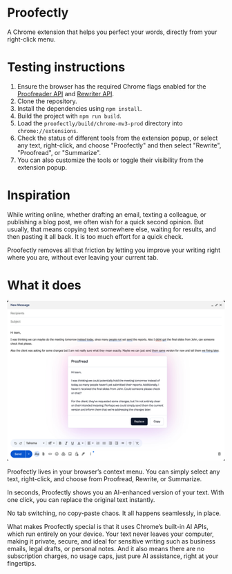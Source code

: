 # Proofectly

A Chrome extension that helps you perfect your words, directly from your right-click menu.

# Testing instructions

1. Ensure the browser has the required Chrome flags enabled for the [Proofreader API](chrome://flags/#proofreader-api-for-gemini-nano) and [Rewriter API](chrome://flags/#rewriter-api-for-gemini-nano).
2. Clone the repository.
3. Install the dependencies using `npm install`.
4. Build the project with `npm run build`.
5. Load the `proofectly/build/chrome-mv3-prod` directory into `chrome://extensions`.
6. Check the status of different tools from the extension popup, or select any text, right-click, and choose "Proofectly" and then select "Rewrite", "Proofread", or "Summarize".
7. You can also customize the tools or toggle their visibility from the extension popup.

# Inspiration

While writing online, whether drafting an email, texting a colleague, or publishing a blog post, we often wish for a quick second opinion. But usually, that means copying text somewhere else, waiting for results, and then pasting it all back. It is too much effort for a quick check.

Proofectly removes all that friction by letting you improve your writing right where you are, without ever leaving your current tab.

# What it does

<img src="media/screenshot-main.png" alt="screenshot">

Proofectly lives in your browser’s context menu. You can simply select any text, right-click, and choose from Proofread, Rewrite, or Summarize.

In seconds, Proofectly shows you an AI-enhanced version of your text. With one click, you can replace the original text instantly.

No tab switching, no copy-paste chaos. It all happens seamlessly, in place.

What makes Proofectly special is that it uses Chrome’s built-in AI APIs, which run entirely on your device. Your text never leaves your computer, making it private, secure, and ideal for sensitive writing such as business emails, legal drafts, or personal notes. And it also means there are no subscription charges, no usage caps, just pure AI assistance, right at your fingertips.
